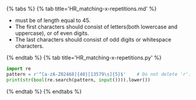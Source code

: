 {% tabs %}
{% tab title='HR_matching-x-repetitions.md' %}

* must be of length equal to 45.
* The first characters should consist of letters(both lowercase and uppercase), or of even digits.
* The last characters should consist of odd digits or whitespace characters.

{% endtab %}
{% tab title='HR_matching-x-repetitions.py' %}

```py
import re
pattern = r'^[a-zA-Z02468]{40}[13579\s]{5}$'	# Do not delete 'r'.
print(str(bool(re.search(pattern, input()))).lower())
```

{% endtab %}
{% endtabs %}